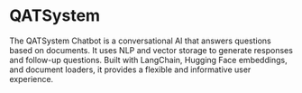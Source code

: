 # QATSystem
The QATSystem Chatbot is a conversational AI that answers questions based on documents. It uses NLP and vector storage to generate responses and follow-up questions. Built with LangChain, Hugging Face embeddings, and document loaders, it provides a flexible and informative user experience.
